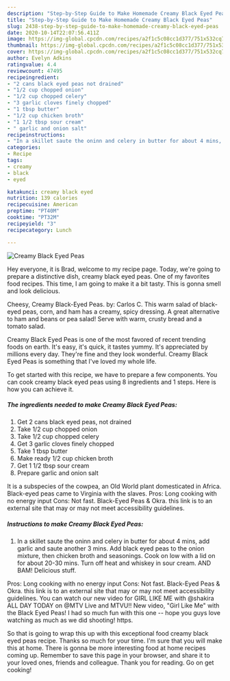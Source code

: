 ```yaml
---
description: "Step-by-Step Guide to Make Homemade Creamy Black Eyed Peas"
title: "Step-by-Step Guide to Make Homemade Creamy Black Eyed Peas"
slug: 2438-step-by-step-guide-to-make-homemade-creamy-black-eyed-peas
date: 2020-10-14T22:07:56.411Z
image: https://img-global.cpcdn.com/recipes/a2f1c5c08cc1d377/751x532cq70/creamy-black-eyed-peas-recipe-main-photo.jpg
thumbnail: https://img-global.cpcdn.com/recipes/a2f1c5c08cc1d377/751x532cq70/creamy-black-eyed-peas-recipe-main-photo.jpg
cover: https://img-global.cpcdn.com/recipes/a2f1c5c08cc1d377/751x532cq70/creamy-black-eyed-peas-recipe-main-photo.jpg
author: Evelyn Adkins
ratingvalue: 4.4
reviewcount: 47495
recipeingredient:
- "2 cans black eyed peas not drained"
- "1/2 cup chopped onion"
- "1/2 cup chopped celery"
- "3 garlic cloves finely chopped"
- "1 tbsp butter"
- "1/2 cup chicken broth"
- "1 1/2 tbsp sour cream"
- " garlic and onion salt"
recipeinstructions:
- "In a skillet saute the oninn and celery in butter for about 4 mins, add garlic and saute another 3 mins. Add black eyed peas to the onion mixture, then chicken broth and seasonings. Cook on low with a lid on for about 20-30 mins. Turn off heat and whiskey in sour cream. AND BAM! Delicious stuff."
categories:
- Recipe
tags:
- creamy
- black
- eyed

katakunci: creamy black eyed 
nutrition: 139 calories
recipecuisine: American
preptime: "PT40M"
cooktime: "PT32M"
recipeyield: "3"
recipecategory: Lunch

---
```



![Creamy Black Eyed Peas](https://img-global.cpcdn.com/recipes/a2f1c5c08cc1d377/751x532cq70/creamy-black-eyed-peas-recipe-main-photo.jpg)

Hey everyone, it is Brad, welcome to my recipe page. Today, we're going to prepare a distinctive dish, creamy black eyed peas. One of my favorites food recipes. This time, I am going to make it a bit tasty. This is gonna smell and look delicious.

Cheesy, Creamy Black-Eyed Peas. by: Carlos C. This warm salad of black-eyed peas, corn, and ham has a creamy, spicy dressing. A great alternative to ham and beans or pea salad! Serve with warm, crusty bread and a tomato salad.

Creamy Black Eyed Peas is one of the most favored of recent trending foods on earth. It's easy, it's quick, it tastes yummy. It's appreciated by millions every day. They're fine and they look wonderful. Creamy Black Eyed Peas is something that I've loved my whole life.


To get started with this recipe, we have to prepare a few components. You can cook creamy black eyed peas using 8 ingredients and 1 steps. Here is how you can achieve it.

<!--inarticleads1-->

##### The ingredients needed to make Creamy Black Eyed Peas:

1. Get 2 cans black eyed peas, not drained
1. Take 1/2 cup chopped onion
1. Take 1/2 cup chopped celery
1. Get 3 garlic cloves finely chopped
1. Take 1 tbsp butter
1. Make ready 1/2 cup chicken broth
1. Get 1 1/2 tbsp sour cream
1. Prepare  garlic and onion salt


It is a subspecies of the cowpea, an Old World plant domesticated in Africa. Black-eyed peas came to Virginia with the slaves. Pros: Long cooking with no energy input Cons: Not fast. Black-Eyed Peas &amp; Okra. this link is to an external site that may or may not meet accessibility guidelines. 

<!--inarticleads2-->

##### Instructions to make Creamy Black Eyed Peas:

1. In a skillet saute the oninn and celery in butter for about 4 mins, add garlic and saute another 3 mins. Add black eyed peas to the onion mixture, then chicken broth and seasonings. Cook on low with a lid on for about 20-30 mins. Turn off heat and whiskey in sour cream. AND BAM! Delicious stuff.


Pros: Long cooking with no energy input Cons: Not fast. Black-Eyed Peas &amp; Okra. this link is to an external site that may or may not meet accessibility guidelines. You can watch our new video for GIRL LIKE ME with @shakira ALL DAY TODAY on @MTV Live and MTVU!! New video, &#34;Girl Like Me&#34; with the Black Eyed Peas! I had so much fun with this one -- hope you guys love watching as much as we did shooting! https. 

So that is going to wrap this up with this exceptional food creamy black eyed peas recipe. Thanks so much for your time. I'm sure that you will make this at home. There is gonna be more interesting food at home recipes coming up. Remember to save this page in your browser, and share it to your loved ones, friends and colleague. Thank you for reading. Go on get cooking!
